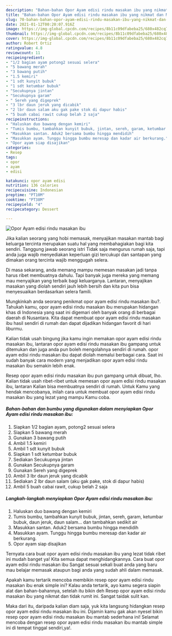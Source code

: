```yaml
---
description: "Bahan-bahan Opor Ayam edisi rindu masakan ibu yang nikmat dan Mudah Dibuat"
title: "Bahan-bahan Opor Ayam edisi rindu masakan ibu yang nikmat dan Mudah Dibuat"
slug: 70-bahan-bahan-opor-ayam-edisi-rindu-masakan-ibu-yang-nikmat-dan-mudah-dibuat
date: 2021-01-12T00:20:07.916Z
image: https://img-global.cpcdn.com/recipes/8b11c09dfabeba25/680x482cq70/opor-ayam-edisi-rindu-masakan-ibu-foto-resep-utama.jpg
thumbnail: https://img-global.cpcdn.com/recipes/8b11c09dfabeba25/680x482cq70/opor-ayam-edisi-rindu-masakan-ibu-foto-resep-utama.jpg
cover: https://img-global.cpcdn.com/recipes/8b11c09dfabeba25/680x482cq70/opor-ayam-edisi-rindu-masakan-ibu-foto-resep-utama.jpg
author: Robert Ortiz
ratingvalue: 4.8
reviewcount: 11
recipeingredient:
- "1/2 bagian ayam potong2 sesuai selera"
- "5 bawang merah"
- "3 bawang putih"
- "1.5 kemiri"
- "1 sdt kunyit bubuk"
- "1 sdt ketumbar bubuk"
- "Secukupnya jintan"
- "Secukupnya garam"
- " Sereh yang digeprek"
- "3 lbr daun jeruk yang dicabik"
- "2 lbr daun salam aku gak pake stok di dapur habis"
- "5 buah cabai rawit cukup belah 2 saja"
recipeinstructions:
- "Haluskan duo bawang dengan kemiri"
- "Tumis bumbu, tambahkan kunyit bubuk, jintan, sereh, garam, ketumbar bubuk, daun jeruk, daun salam... dan tambahkan sedikit air"
- "Masukkan santan. Aduk2 bersama bumbu hingga mendidih"
- "Masukkan ayam. Tunggu hingga bumbu meresap dan kadar air berkurang."
- "Opor ayam siap disajikan"
categories:
- Resep
tags:
- opor
- ayam
- edisi

katakunci: opor ayam edisi 
nutrition: 136 calories
recipecuisine: Indonesian
preptime: "PT10M"
cooktime: "PT38M"
recipeyield: "4"
recipecategory: Dessert

---
```



![Opor Ayam edisi rindu masakan ibu](https://img-global.cpcdn.com/recipes/8b11c09dfabeba25/680x482cq70/opor-ayam-edisi-rindu-masakan-ibu-foto-resep-utama.jpg)

Jika kalian seorang yang hobi memasak, menyajikan masakan mantab bagi keluarga tercinta merupakan suatu hal yang membahagiakan bagi kita sendiri. Tanggung jawab seorang istri Tidak saja mengurus rumah saja, tapi anda juga wajib menyediakan keperluan gizi tercukupi dan santapan yang dimakan orang tercinta wajib menggugah selera.

Di masa  sekarang, anda memang mampu memesan masakan jadi tanpa harus ribet membuatnya dahulu. Tapi banyak juga mereka yang memang mau menyajikan yang terbaik bagi keluarganya. Lantaran, menyajikan masakan yang diolah sendiri jauh lebih bersih dan kita pun bisa menyesuaikan berdasarkan selera famili. 



Mungkinkah anda seorang penikmat opor ayam edisi rindu masakan ibu?. Tahukah kamu, opor ayam edisi rindu masakan ibu merupakan hidangan khas di Indonesia yang saat ini digemari oleh banyak orang di berbagai daerah di Nusantara. Kita dapat membuat opor ayam edisi rindu masakan ibu hasil sendiri di rumah dan dapat dijadikan hidangan favorit di hari liburmu.

Kalian tidak usah bingung jika kamu ingin memakan opor ayam edisi rindu masakan ibu, lantaran opor ayam edisi rindu masakan ibu gampang untuk ditemukan dan juga anda pun boleh mengolahnya sendiri di rumah. opor ayam edisi rindu masakan ibu dapat diolah memalui berbagai cara. Saat ini sudah banyak cara modern yang menjadikan opor ayam edisi rindu masakan ibu semakin lebih enak.

Resep opor ayam edisi rindu masakan ibu pun gampang untuk dibuat, lho. Kalian tidak usah ribet-ribet untuk memesan opor ayam edisi rindu masakan ibu, lantaran Kalian bisa membuatnya sendiri di rumah. Untuk Kamu yang hendak mencobanya, inilah cara untuk membuat opor ayam edisi rindu masakan ibu yang lezat yang mampu Kamu coba.

<!--inarticleads1-->

##### Bahan-bahan dan bumbu yang digunakan dalam menyiapkan Opor Ayam edisi rindu masakan ibu:

1. Siapkan 1/2 bagian ayam, potong2 sesuai selera
1. Siapkan 5 bawang merah
1. Gunakan 3 bawang putih
1. Ambil 1.5 kemiri
1. Ambil 1 sdt kunyit bubuk
1. Siapkan 1 sdt ketumbar bubuk
1. Sediakan Secukupnya jintan
1. Gunakan Secukupnya garam
1. Gunakan  Sereh yang digeprek
1. Ambil 3 lbr daun jeruk yang dicabik
1. Sediakan 2 lbr daun salam (aku gak pake, stok di dapur habis)
1. Ambil 5 buah cabai rawit, cukup belah 2 saja




<!--inarticleads2-->

##### Langkah-langkah menyiapkan Opor Ayam edisi rindu masakan ibu:

1. Haluskan duo bawang dengan kemiri
1. Tumis bumbu, tambahkan kunyit bubuk, jintan, sereh, garam, ketumbar bubuk, daun jeruk, daun salam... dan tambahkan sedikit air
1. Masukkan santan. Aduk2 bersama bumbu hingga mendidih
1. Masukkan ayam. Tunggu hingga bumbu meresap dan kadar air berkurang.
1. Opor ayam siap disajikan




Ternyata cara buat opor ayam edisi rindu masakan ibu yang lezat tidak ribet ini mudah banget ya! Kita semua dapat menghidangkannya. Cara buat opor ayam edisi rindu masakan ibu Sangat sesuai sekali buat anda yang baru mau belajar memasak ataupun bagi anda yang sudah ahli dalam memasak.

Apakah kamu tertarik mencoba membikin resep opor ayam edisi rindu masakan ibu enak simple ini? Kalau anda tertarik, ayo kamu segera siapin alat dan bahan-bahannya, setelah itu bikin deh Resep opor ayam edisi rindu masakan ibu yang nikmat dan tidak rumit ini. Sangat taidak sulit kan. 

Maka dari itu, daripada kalian diam saja, yuk kita langsung hidangkan resep opor ayam edisi rindu masakan ibu ini. Dijamin kamu gak akan nyesel bikin resep opor ayam edisi rindu masakan ibu mantab sederhana ini! Selamat mencoba dengan resep opor ayam edisi rindu masakan ibu mantab simple ini di tempat tinggal sendiri,ya!.

